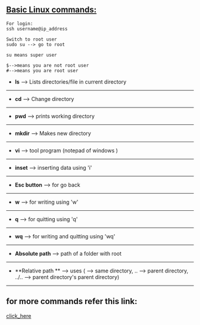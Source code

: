 ## <ins>Basic Linux commands:</ins>

```
For login:
ssh username@ip_address

Switch to root user
sudo su --> go to root

su means super user

$-->means you are not root user
#-->means you are root user

```

- **ls**    -->  Lists directories/file in current directory 
---
- **cd**    --> Change directory 
---
- **pwd**   --> prints working directory 
---
- **mkdir** --> Makes new directory 
---
- **vi**    --> tool program (notepad of windows )
---
- **inset** --> inserting data using 'i'
---
- **Esc button** --> for  go back
---
- **w**     --> for writing using 'w' 
---
- **q**     --> for quitting using 'q'
---
- **wq**    --> for writing and quitting using 'wq'
---
- **Absolute path** --> path of a folder with root 
---
- **Relative path ** --> uses ( --> same directory, .. --> parent directory, ../.. --> parent directory's parent directory)

---					
## for more commands refer this link:						
[click_here](https://www.geeksforgeeks.org/linux-commands/)





